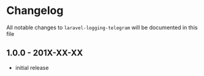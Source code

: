 # Changelog

All notable changes to `laravel-logging-telegram` will be documented in this file

## 1.0.0 - 201X-XX-XX

- initial release
